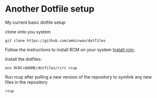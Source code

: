 # Another Dotfile setup

My current basic dotfile setup


clone onto you system

```
git clone https://github.com/amkirwan/dotfiles
```

Follow the instructions to install RCM on your system
[Install rcm:](https://github.com/thoughtbot/rcm)


Install the dotfiles:

```
env RCRC=$HOME/dotfiles/rcrc rcup
```

Run rcup after pulling a new version of the repository to symlink any new files in the repository

```
rcup
```
